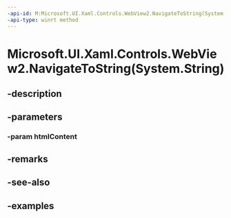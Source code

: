 ```yaml
---
-api-id: M:Microsoft.UI.Xaml.Controls.WebView2.NavigateToString(System.String)
-api-type: winrt method
---
```


# Microsoft.UI.Xaml.Controls.WebView2.NavigateToString(System.String)

<!--
public void NavigateToString (string htmlContent);
-->


## -description

## -parameters

### -param htmlContent

## -remarks

## -see-also

## -examples


